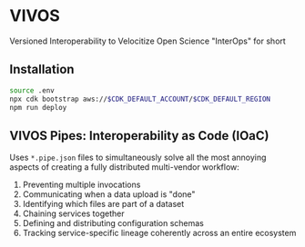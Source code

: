 # VIVOS

Versioned Interoperability to Velocitize Open Science
"InterOps" for short

## Installation

```bash
source .env
npx cdk bootstrap aws://$CDK_DEFAULT_ACCOUNT/$CDK_DEFAULT_REGION
npm run deploy
```

## VIVOS Pipes: Interoperability as Code (IOaC)

Uses `*.pipe.json` files to simultaneously solve all the most annoying aspects
of creating a fully distributed multi-vendor workflow:

1. Preventing multiple invocations
2. Communicating when a data upload is "done"
3. Identifying which files are part of a dataset
4. Chaining services together
5. Defining and distributing configuration schemas
6. Tracking service-specific lineage coherently across an entire ecosystem
